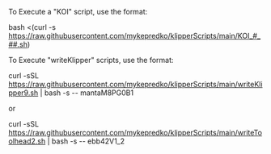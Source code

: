 To Execute a "KOI" script, use the format:

bash <(curl -s https://raw.githubusercontent.com/mykepredko/klipperScripts/main/KOI_#_##.sh)


To Execute "writeKlipper" scripts, use the format:

curl -sSL https://raw.githubusercontent.com/mykepredko/klipperScripts/main/writeKlipper9.sh | bash -s -- mantaM8PG0B1

or 

curl -sSL https://raw.githubusercontent.com/mykepredko/klipperScripts/main/writeToolhead2.sh | bash -s -- ebb42V1_2
